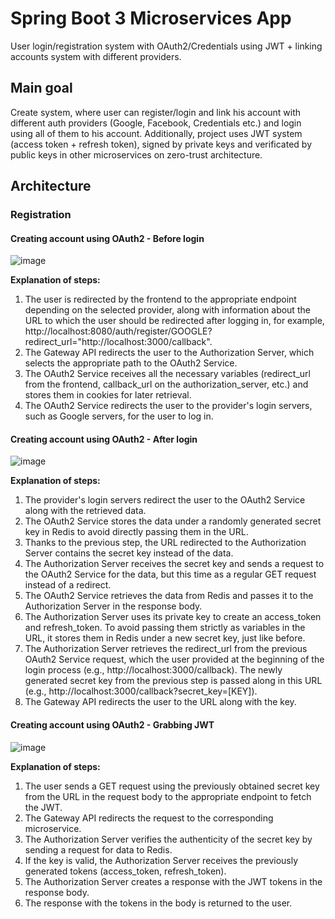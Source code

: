 # Spring Boot 3 Microservices App

User login/registration system with OAuth2/Credentials using JWT + linking accounts system with different providers.

## Main goal

Create system, where user can register/login and link his account with different auth providers (Google, Facebook, Credentials etc.) and login using all of them to his account. Additionally, project uses JWT system (access token + refresh token), signed by private keys and verificated by public keys in other microservices on zero-trust architecture.

## Architecture

### Registration

#### Creating account using OAuth2 - Before login
![image](https://user-images.githubusercontent.com/28400410/236621988-d831a02e-073a-48d7-81c2-1c4de1906670.png)

**Explanation of steps:**
<ol>
<li>The user is redirected by the frontend to the appropriate endpoint depending on the selected provider, along with information about the URL to which the user should be redirected after logging in, for example, http://localhost:8080/auth/register/GOOGLE?redirect_url="http://localhost:3000/callback".</li>
<li>The Gateway API redirects the user to the Authorization Server, which selects the appropriate path to the OAuth2 Service.</li>
<li>The OAuth2 Service receives all the necessary variables (redirect_url from the frontend, callback_url on the authorization_server, etc.) and stores them in cookies for later retrieval.</li></li>
<li>The OAuth2 Service redirects the user to the provider's login servers, such as Google servers, for the user to log in.</li>
</ol>

#### Creating account using OAuth2 - After login
![image](https://user-images.githubusercontent.com/28400410/236621877-6235b243-f6cc-4d6b-912b-9d8e0b47b75c.png)

**Explanation of steps:**
<ol>
<li>The provider's login servers redirect the user to the OAuth2 Service along with the retrieved data.</li>
<li>The OAuth2 Service stores the data under a randomly generated secret key in Redis to avoid directly passing them in the URL.</li>
<li>Thanks to the previous step, the URL redirected to the Authorization Server contains the secret key instead of the data.</li>
<li>The Authorization Server receives the secret key and sends a request to the OAuth2 Service for the data, but this time as a regular GET request instead of a redirect.</li>
<li>The OAuth2 Service retrieves the data from Redis and passes it to the Authorization Server in the response body.</li>
<li>The Authorization Server uses its private key to create an access_token and refresh_token. To avoid passing them strictly as variables in the URL, it stores them in Redis under a new secret key, just like before.</li>
<li>The Authorization Server retrieves the redirect_url from the previous OAuth2 Service request, which the user provided at the beginning of the login process (e.g., http://localhost:3000/callback). The newly generated secret key from the previous step is passed along in this URL (e.g., http://localhost:3000/callback?secret_key=[KEY]).</li>
<li>The Gateway API redirects the user to the URL along with the key.</li>
</ol>

#### Creating account using OAuth2 - Grabbing JWT
![image](https://user-images.githubusercontent.com/28400410/236621974-b3c91320-e68b-4914-946e-56f25a21cbf4.png)

**Explanation of steps:**
<ol>
<li>The user sends a GET request using the previously obtained secret key from the URL in the request body to the appropriate endpoint to fetch the JWT.</li>
<li>The Gateway API redirects the request to the corresponding microservice.</li>
<li>The Authorization Server verifies the authenticity of the secret key by sending a request for data to Redis.</li>
<li>If the key is valid, the Authorization Server receives the previously generated tokens (access_token, refresh_token).</li>
<li>The Authorization Server creates a response with the JWT tokens in the response body.</li>
<li>The response with the tokens in the body is returned to the user.</li>
</ol>
